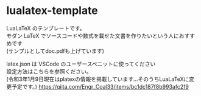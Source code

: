 # lualatex-template

LuaLaTeX のテンプレートです。  
モダン LaTeX でソースコードや数式を載せた文書を作りたいという人におすすめです  
(サンプルとしてdoc.pdfも上げています)

latex.json は VSCode のユーザースペニットに使ってください  
設定方法はこちらを参照ください。  
(令和3年1月9日現在はplatexの情報を掲載しています...そのうちLuaLaTeXに変更予定です。)
https://qiita.com/Engr_Coal33/items/bc1dc187f8b993afc2f9
